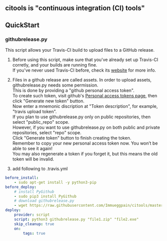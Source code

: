 ## citools is "continuous integration (CI) tools"

## QuickStart

### githubrelease.py
This script allows your Travis-CI build to upload files to a GitHub release.

1. Before using this script, make sure that you've already set up Travis-CI corretly, and your builds are running fine.  
If you've never used Travis-CI before, check its [website](https://docs.travis-ci.com/) for more info.

1. Files in a github release are called assets. In order to upload assets, githubrelease.py needs some permission.  
This is done by providing a "github personal access token".  
To create such token, visit github's [Personal access tokens page](https://github.com/settings/tokens), then click "Generate new token" button.  
Now enter a mnemonic discription at "Token description", for example, "travis upload token".  
If you plan to use githubrelease.py only on public repositories, then select "public_repo" scope.  
However, if you want to use githubrelease.py on both public and private repositories, select "repo" scope.  
Click "Generate token" button to finish creating the token.  
Remember to copy your new personal access token now. You won’t be able to see it again!  
You may also regenerate a token if you forget it, but this means the old token will be invalid.

1. add following to .travis.yml

```yaml
before_install:
    - sudo apt-get install -y python3-pip
before_deploy:
    # install PyGithub
    - sudo pip3 install PyGithub
    # download githubrelease.py
    - wget https://raw.githubusercontent.com/Immueggpain/citools/master/githubrelease.py
deploy:
    provider: script
    script: python3 githubrelease.py "file1.zip" "file2.exe"
    skip_cleanup: true
    on:
        tags: true
```
